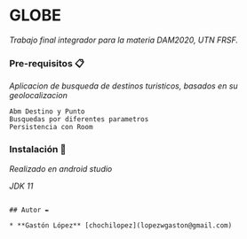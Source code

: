 # GLOBE

_Trabajo final integrador para la materia DAM2020, UTN FRSF._


### Pre-requisitos 📋

_Aplicacion de busqueda de destinos turisticos, basados en su geolocalizacion_

```
Abm Destino y Punto
Busquedas por diferentes parametros
Persistencia con Room

```

### Instalación 🔧

_Realizado en android studio_

_JDK 11_

```

## Autor ✒️

* **Gastón López** [chochilopez](lopezwgaston@gmail.com)
